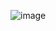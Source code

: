 ![image](https://user-images.githubusercontent.com/90595291/147342438-61d4d9d2-e515-45f5-acbc-c8fe1e67f968.png)
